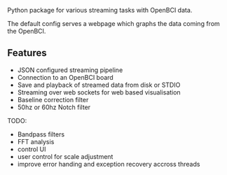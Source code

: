 Python package for various streaming tasks with OpenBCI data.

The default config serves a webpage which graphs the data coming from the OpenBCI.

## Features
  - JSON configured streaming pipeline
  - Connection to an OpenBCI board
  - Save and playback of streamed data from disk or STDIO
  - Streaming over web sockets for web based visualisation
  - Baseline correction filter
  - 50hz or 60hz Notch filter

TODO:
  - Bandpass filters
  - FFT analysis
  - control UI
  - user control for scale adjustment
  - improve error handing and exception recovery accross threads
